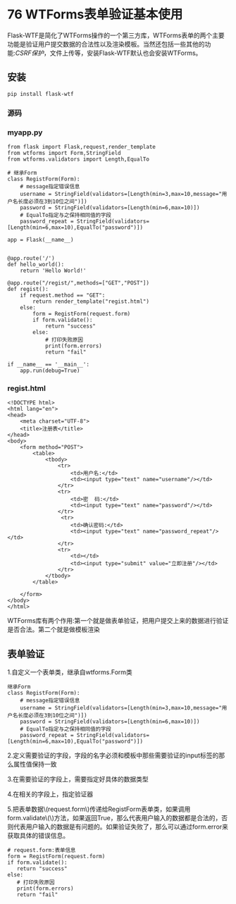 # 76 WTForms表单验证基本使用

Flask-WTF是简化了WTForms操作的一个第三方库，WTForms表单的两个主要功能是验证用户提交数据的合法性以及渲染模板。当然还包括一些其他的功能:_CSRF保护_，文件上传等，安装Flask-WTF默认也会安装WTForms。

## 安装

```text
pip install flask-wtf
```

### 源码

### myapp.py

```text
from flask import Flask,request,render_template
from wtforms import Form,StringField
from wtforms.validators import Length,EqualTo

# 继承Form
class RegistForm(Form):
    # message指定错误信息
    username = StringField(validators=[Length(min=3,max=10,message="用户名长度必须在3到10位之间")])
    password = StringField(validators=[Length(min=6,max=10)])
    # EqualTo指定与之保持相同值的字段
    password_repeat = StringField(validators=[Length(min=6,max=10),EqualTo("password")])

app = Flask(__name__)


@app.route('/')
def hello_world():
    return 'Hello World!'

@app.route("/regist/",methods=["GET","POST"])
def regist():
    if request.method == "GET":
        return render_template("regist.html")
    else:
        form = RegistForm(request.form)
        if form.validate():
            return "success"
        else:
            # 打印失败原因
            print(form.errors)
            return "fail"

if __name__ == '__main__':
    app.run(debug=True)
```

### regist.html

```text
<!DOCTYPE html>
<html lang="en">
<head>
    <meta charset="UTF-8">
    <title>注册表</title>
</head>
<body>
    <form method="POST">
        <table>
            <tbody>
                <tr>
                    <td>用户名:</td>
                    <td><input type="text" name="username"/></td>
                </tr>
                <tr>
                    <td>密  码:</td>
                    <td><input type="text" name="password"/></td>
                </tr>
                 <tr>
                    <td>确认密码:</td>
                    <td><input type="text" name="password_repeat"/></td>
                </tr>
                <tr>
                    <td></td>
                    <td><input type="submit" value="立即注册"/></td>
                </tr>
            </tbody>
        </table>

    </form>
</body>
</html>
```

WTForms库有两个作用:第一个就是做表单验证，把用户提交上来的数据进行验证是否合法。第二个就是做模板渲染

## 表单验证

1.自定义一个表单类，继承自wtforms.Form类

```text
继承Form
class RegistForm(Form):
    # message指定错误信息
    username = StringField(validators=[Length(min=3,max=10,message="用户名长度必须在3到10位之间")])
    password = StringField(validators=[Length(min=6,max=10)])
    # EqualTo指定与之保持相同值的字段
    password_repeat = StringField(validators=[Length(min=6,max=10),EqualTo("password")])
```

2.定义需要验证的字段，字段的名字必须和模板中那些需要验证的input标签的那么属性值保持一致

3.在需要验证的字段上，需要指定好具体的数据类型

4.在相关的字段上，指定验证器

5.把表单数据\\(request.form\\)传递给RegistForm表单类，如果调用form.validate\\(\\)方法，如果返回True，那么代表用户输入的数据都是合法的，否则代表用户输入的数据是有问题的。如果验证失败了，那么可以通过form.error来获取具体的错误信息。

```text
# request.form:表单信息
form = RegistForm(request.form)
if form.validate():
   return "success"
else:
   # 打印失败原因
   print(form.errors)
   return "fail"
```

